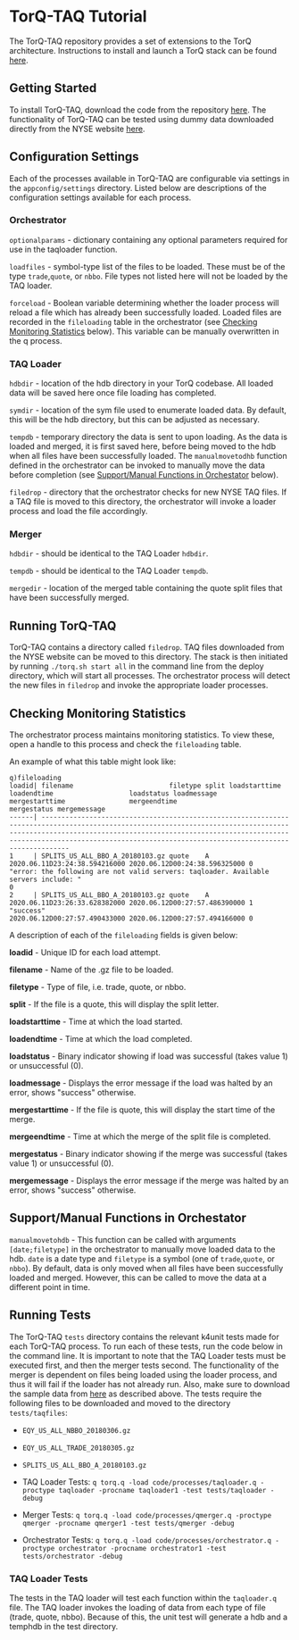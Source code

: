 <a name="TorQ-TAQ Tutorial"></a>

# TorQ-TAQ Tutorial

The TorQ-TAQ repository provides a set of extensions to the TorQ architecture. Instructions to install and launch a TorQ stack can be found [here](https://github.com/AquaQAnalytics/TorQ).

## Getting Started
To install TorQ-TAQ, download the code from the repository [here](https://github.com/AquaQAnalytics/TorQ-TAQ). The functionality of TorQ-TAQ can be tested using dummy data downloaded directly from the NYSE website [here](ftp://ftp.nyxdata.com/Historical%20Data%20Samples/Daily%20TAQ%20Sample%202018/).

## Configuration Settings
Each of the processes available in TorQ-TAQ are configurable via settings in the `appconfig/settings` directory. Listed below are descriptions of the configuration settings available for each process.

### Orchestrator

`optionalparams` - dictionary containing any optional parameters required for use in the taqloader function.

`loadfiles` - symbol-type list of the files to be loaded. These must be of the type `trade`,`quote`, or `nbbo`.  File types not listed here will not be loaded by the TAQ loader.

`forceload` - Boolean variable determining whether the loader process will reload a file which has already been successfully loaded. Loaded files are recorded in the `fileloading` table in 
the orchestrator (see [Checking Monitoring Statistics](#Checking-Monitoring-Statistics) below). This variable can be manually overwritten in the q process.

### TAQ Loader

`hdbdir` - location of the hdb directory in your TorQ codebase. All loaded data will be saved here once file loading has completed.

`symdir` - location of the sym file used to enumerate loaded data. By default, this will be the hdb directory, but this can be adjusted as necessary.

`tempdb` - temporary directory the data is sent to upon loading. As the data is loaded and merged, it is first saved here, before being moved to the hdb when all files have been successfully loaded. The `manualmovetodhb` function defined in the orchestrator can be invoked to manually move the data before completion (see [Support/Manual Functions in Orchestator](#Support/Manual-Functions-in-Orchestator) below).

`filedrop` - directory that the orchestrator checks for new NYSE TAQ files. If a TAQ file is moved to this directory, the orchestrator will invoke a loader process and load the file accordingly.

### Merger

`hdbdir` - should be identical to the TAQ Loader `hdbdir`.

`tempdb` - should be identical to the TAQ Loader `tempdb`.

`mergedir` - location of the merged table containing the quote split files that have been successfully merged.

## Running TorQ-TAQ
TorQ-TAQ contains a directory called `filedrop`. TAQ files downloaded from the NYSE website can be moved to this directory. The stack is then initiated by running `./torq.sh start all` in the command line from the deploy directory, which will start all processes. The orchestrator process will detect the new files in `filedrop` and invoke the appropriate loader processes.

## Checking Monitoring Statistics
The orchestrator process maintains monitoring statistics. To view these, open a handle to this process and check the `fileloading` table.

An example of what this table might look like:

```
q)fileloading
loadid| filename                        filetype split loadstarttime                 loadendtime                   loadstatus loadmessage                                                                          mergestarttime                mergeendtime                  mergestatus mergemessage
------| -----------------------------------------------------------------------------------------------------------------------------------------------------------------------------------------------------------------------------------------------------------------------------------------------
1     | SPLITS_US_ALL_BBO_A_20180103.gz quote    A     2020.06.11D23:24:38.594216000 2020.06.12D00:24:38.596325000 0          "error: the following are not valid servers: taqloader. Available servers include: "                                                             0
2     | SPLITS_US_ALL_BBO_A_20180103.gz quote    A     2020.06.11D23:26:33.628382000 2020.06.12D00:27:57.486390000 1          "success"                                                                            2020.06.12D00:27:57.490433000 2020.06.12D00:27:57.494166000 0
```

A description of each of the `fileloading` fields is given below:

**loadid** - Unique ID for each load attempt.

**filename** - Name of the .gz file to be loaded.

**filetype** - Type of file, i.e. trade, quote, or nbbo.

**split** - If the file is a quote, this will display the split letter.

**loadstarttime** - Time at which the load started.

**loadendtime** - Time at which the load completed.

**loadstatus** - Binary indicator showing if load was successful (takes value 1) or unsuccessful (0). 

**loadmessage** - Displays the error message if the load was halted by an error, shows "success" otherwise.

**mergestarttime** - If the file is quote, this will display the start time of the merge.

**mergeendtime** - Time at which the merge of the split file is completed.

**mergestatus** - Binary indicator showing if the merge was successful (takes value 1) or
 unsuccessful (0).

**mergemessage** - Displays the error message if the merge was halted by an error, shows "success" otherwise.

## Support/Manual Functions in Orchestator

`manualmovetohdb` - This function can be called with arguments `[date;filetype]` in the orchestrator to manually move loaded data to the hdb. `date` is a date type and `filetype` is a symbol (one of `trade`,`quote`, or `nbbo`). By default, data is only moved when all files have been successfully loaded and merged. However, this can be called to move the data at a different point in time.  

## Running Tests

The TorQ-TAQ `tests` directory contains the relevant k4unit tests made for each TorQ-TAQ process.  To run each of these tests, run the code below in the command line.  It is important to note that the TAQ Loader tests must be executed first, and then the merger tests second.  The functionality of the merger is dependent on files being loaded using the loader process, and thus it will fail if the loader has not already run. Also, make sure to download the sample data from [here](ftp://ftp.nyxdata.com/Historical%20Data%20Samples/Daily%20TAQ%20Sample%202018/) as described above. The tests require the following files to be downloaded and moved to the directory `tests/taqfiles`:

- `EQY_US_ALL_NBBO_20180306.gz`
- `EQY_US_ALL_TRADE_20180305.gz`
- `SPLITS_US_ALL_BBO_A_20180103.gz`

- TAQ Loader Tests: `q torq.q -load code/processes/taqloader.q -proctype taqloader -procname taqloader1 -test tests/taqloader -debug`
- Merger Tests: `q torq.q -load code/processes/qmerger.q -proctype qmerger -procname qmerger1 -test tests/qmerger -debug`
- Orchestrator Tests: `q torq.q -load code/processes/orchestrator.q -proctype orchestrator -procname orchestrator1 -test tests/orchestrator -debug`

### TAQ Loader Tests
The tests in the TAQ loader will test each function within the `taqloader.q` file. The TAQ loader invokes the loading of data from each type of file (trade, quote, nbbo). Because of this, the unit test will generate a hdb and a temphdb in the test directory.
